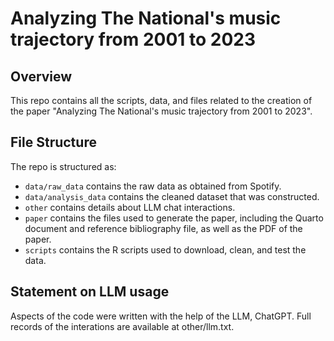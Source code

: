 # Analyzing The National's music trajectory from 2001 to 2023

## Overview

This repo contains all the scripts, data, and files related to the creation of the paper "Analyzing The National's music trajectory from 2001 to 2023".


## File Structure

The repo is structured as:

-   `data/raw_data` contains the raw data as obtained from Spotify.
-   `data/analysis_data` contains the cleaned dataset that was constructed.
-   `other` contains details about LLM chat interactions.
-   `paper` contains the files used to generate the paper, including the Quarto document and reference bibliography file, as well as the PDF of the paper. 
-   `scripts` contains the R scripts used to download, clean, and test the data.


## Statement on LLM usage

Aspects of the code were written with the help of the LLM, ChatGPT. Full records of the interations are available at other/llm.txt.
